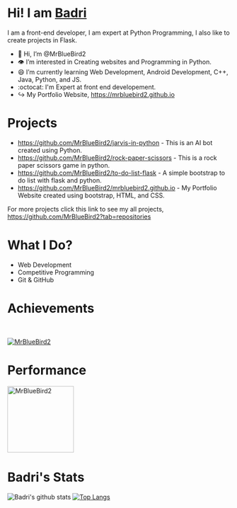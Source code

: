 # Hi! I am [Badri](https://github.com/mrbluebird2)
I am a front-end developer, I am expert at Python Programming, I also like to create projects in Flask.
- 👋 Hi, I’m @MrBlueBird2
- 👁️ I’m interested in Creating websites and Programming in Python.
- 😄 I’m currently learning Web Development, Android Development, C++, Java, Python, and JS.
- :octocat: I'm Expert at front end developement.
- ↪️ My Portfolio Website, https://mrbluebird2.github.io

# Projects
- https://github.com/MrBlueBird2/jarvis-in-python - This is an AI bot created using Python.
- https://github.com/MrBlueBird2/rock-paper-scissors - This is a rock paper scissors game in python.
- https://github.com/MrBlueBird2/to-do-list-flask - A simple bootstrap to do list with flask and python.
- https://github.com/MrBlueBird2/mrbluebird2.github.io - My Portfolio Website created using bootstrap, HTML, and CSS.


For more projects click this link to see my all projects, https://github.com/MrBlueBird2?tab=repositories

# What I Do?
- Web Development
- Competitive Programming
- Git & GitHub

# Achievements

<br />

<p align="left"> <a href="https://github.com/ryo-ma/github-profile-trophy"><img src="https://github-profile-trophy.vercel.app/?username=MrBlueBird2&row=2&column=6&theme=gitdimmed&column=8&no-frame=false&no-bg=false" alt="MrBlueBird2"></a></p>

# Performance
<p>
<img align="center" height="150em" src="https://github-readme-streak-stats.herokuapp.com/?user=MrBlueBird2&theme=radical" alt="MrBlueBird2" />
</p>

# Badri's Stats
![Badri's github stats](https://github-readme-stats.vercel.app/api?username=mrbluebird2&show_icons=true&theme=radical)
[![Top Langs](https://github-readme-stats.vercel.app/api/top-langs/?username=mrbluebird2)](https://github.com/mrbluebird2/github-readme-stats&show_icons=true&theme=radical)
<!---
MrBlueBird2/MrBlueBird2 is a ✨ special ✨ repository because its `README.md` (this file) appears on your GitHub profile.
You can click the Preview link to take a look at your changes.
--->
